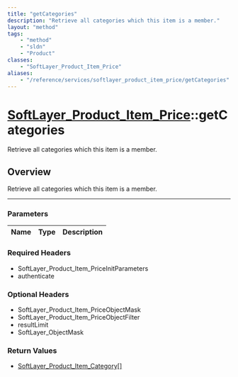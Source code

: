 ```yaml
---
title: "getCategories"
description: "Retrieve all categories which this item is a member."
layout: "method"
tags:
    - "method"
    - "sldn"
    - "Product"
classes:
    - "SoftLayer_Product_Item_Price"
aliases:
    - "/reference/services/softlayer_product_item_price/getCategories"
---
```

# [SoftLayer_Product_Item_Price](/reference/services/SoftLayer_Product_Item_Price)::getCategories


Retrieve all categories which this item is a member.


## Overview 
Retrieve all categories which this item is a member.

-----

### Parameters 
|Name | Type | Description |
| --- | --- | --- |


### Required Headers
* SoftLayer_Product_Item_PriceInitParameters
* authenticate


### Optional Headers
* SoftLayer_Product_Item_PriceObjectMask
* SoftLayer_Product_Item_PriceObjectFilter
* resultLimit
* SoftLayer_ObjectMask

### Return Values
* <a href='/reference/datatypes/SoftLayer_Product_Item_Category'>SoftLayer_Product_Item_Category[] </a>




